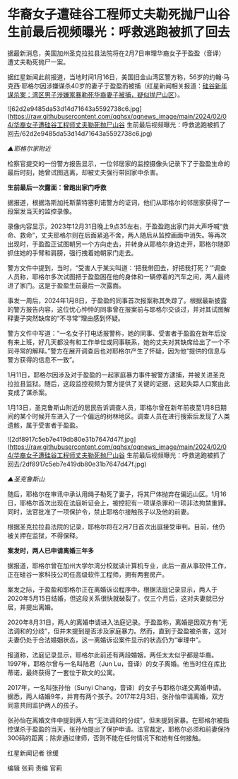 # 华裔女子遭硅谷工程师丈夫勒死抛尸山谷 生前最后视频曝光：呼救逃跑被抓了回去

据最新消息，美国加州圣克拉拉县法院将在2月7日审理华裔女子于盈盈（音译）遭丈夫勒死抛尸一案。

据红星新闻此前报道，当地时间1月16日，美国旧金山湾区警方称，56岁的约翰·马克西·耶格尔因涉嫌谋杀40岁的妻子于盈盈而被捕（红星新闻相关报道：[硅谷新年谋杀案：湾区男子涉嫌家暴勒死华裔妻子被捕，疑似抛尸山区](https://news.qq.com/rain/a/20240118A09TI400)）。

![62d2e9485da53d14d71643a5592738c6.jpg](https://raw.githubusercontent.com/qqhsx/qqnews_image/main/2024/02/04/华裔女子遭硅谷工程师丈夫勒死抛尸山谷 生前最后视频曝光：呼救逃跑被抓了回去/62d2e9485da53d14d71643a5592738c6.jpg)

_▲耶格尔家附近_

检察官提交的一份警方报告显示，一位邻居家的监控摄像头记录下了于盈盈生命的最后时刻，她曾试图逃离，却被丈夫强行带回家中杀害。

**生前最后一次露面：曾跑出家门呼救**

据报道，根据洛斯加托斯蒙特塞利诺警方的证词，他们从耶格尔的邻居家获得了一段案发当天的监控录像。

录像内容显示，2023年12月31日晚上9点35左右，于盈盈跑出家门并大声呼喊“救命、救命”，丈夫耶格尔则在后面紧追不舍，两人随后从监控画面中消失。等再次出现时，于盈盈正试图朝另一个方向走去，并转身从耶格尔身边走开，耶格尔随即抓住她的手臂和肩膀，强行拽着她朝家门走去。

警方文件中提到，当时，“受害人于某尖叫道：‘把我带回去，好把我打死？’”调查人员称，耶格尔多次试图把于盈盈困在他的身体和一辆停着的汽车之间，两人最终进了家门。这是于盈盈生前最后一次露面。

事发一周后，2024年1月8日，于盈盈的同事首次报案称其失踪了。根据最新披露的警方报告内容，这位忧心忡忡的同事曾在报案前与耶格尔交谈过，并对其试图解释妻子突然缺席的“不寻常”理由感到怀疑。

警方文件中写道：“一名女子打电话报警称，她的同事、受害者于盈盈在新年后没有来上班，好几天都没有和工作单位或同事联系，她的丈夫对其缺席给出了一个不同寻常的解释。”警方在展开调查后也对耶格尔产生了怀疑，因为他“提供的信息与警方获得的信息不一致”。

1月11日，耶格尔因涉及对于盈盈的一起家庭暴力事件被警方逮捕，并被关进圣克拉拉县监狱。随后，这段监控视频为警方提供了关键的证据，这起失踪人口案由此变成了谋杀案。

1月13日，圣克鲁斯山附近的居民告诉调查人员，耶格尔曾在新年前夜至1月8日期间的某个时候开车进入了一个偏远的树林地区。调查人员在进行搜索后发现了人类遗骸，属于受害者于盈盈。

![2df8917c5eb7e419db80e31b7647d47f.jpg](https://raw.githubusercontent.com/qqhsx/qqnews_image/main/2024/02/04/华裔女子遭硅谷工程师丈夫勒死抛尸山谷 生前最后视频曝光：呼救逃跑被抓了回去/2df8917c5eb7e419db80e31b7647d47f.jpg)

_▲圣克鲁斯山_

随后，耶格尔在审讯中承认用绳子勒死了妻子，将其尸体抛弃在偏远山区。1月16日，耶格尔首次出现在法庭听证会上，被控犯有一项谋杀罪和一项非法拘禁重罪。同时，法官批准了一项保护令，禁止耶格尔接触孩子以及他的前妻。

根据圣克拉拉县法院的记录，耶格尔将在2月7日首次出庭接受审判。目前，他仍被关押在监狱，不得保释。

**案发时，两人已申请离婚三年多**

据报道，耶格尔曾在加州大学尔湾分校就读计算机专业，此后一直从事软件工作，正在硅谷一家科技公司任高级软件工程师，拥有两套房产。

案发之际，于盈盈和耶格尔正在离婚诉讼程序中。根据法庭记录显示，两人于2020年5月15日结婚，但这段关系很快就破裂了。仅三个月后，这对夫妻就已分居，并提出离婚。

2020年8月31日，两人的离婚申请进入法庭记录。于盈盈称，离婚是因双方有“无法调和的分歧”，但并未提到是否涉及家庭暴力。然而，直到于盈盈被杀害，这对夫妻仍处于合法婚姻状态，这一离婚诉讼案件显示的状态仍为“审理中”。

报道称，法庭记录显示，耶格尔此前还有两段婚姻，两任太太似乎都是华裔。1997年，耶格尔曾与一名叫陆君（Jun
Lu，音译）的女子离婚。他当时住在库比蒂诺，最终获得了一套位于欧文的公寓。

2017年，一名叫张孙怡（Sunyi
Chang，音译）的女子与耶格尔递交离婚申请。据悉，两人结婚9年，并育有两个孩子。2017年2月3日，张孙怡申请离婚，双方同意共同监护两人的孩子。

张孙怡在离婚文件中提到两人有“无法调和的分歧”，但未提到家暴。在耶格尔被指控谋杀于盈盈的当天，张孙怡提出了保护申请。法官裁定，耶格尔必须和前妻保持300码的距离；除非通过律师，否则不能在任何情况下和她有任何接触。

红星新闻记者 徐缓

编辑 张莉 责编 官莉

